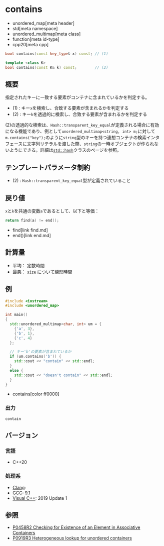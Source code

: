 # contains
* unordered_map[meta header]
* std[meta namespace]
* unordered_multimap[meta class]
* function[meta id-type]
* cpp20[meta cpp]

```cpp
bool contains(const key_type& x) const; // (1)

template <class K>
bool contains(const K& k) const;        // (2)
```

## 概要
指定されたキーに一致する要素がコンテナに含まれているかを判定する。

- (1) : キー`x`を検索し、合致する要素が含まれるかを判定する
- (2) : キー`k`を透過的に検索し、合致する要素が含まれるかを判定する

(2)の透過的な検索は、`Hash::transparent_key_equal`が定義される場合に有効になる機能であり、例として`unordered_multimap<string, int> m;`に対して`m.contains("key");`のように`string`型のキーを持つ連想コンテナの検索インタフェースに文字列リテラルを渡した際、`string`の一時オブジェクトが作られないようにできる。詳細は[`std::hash`](/reference/functional/hash.md)クラスのページを参照。


## テンプレートパラメータ制約
- (2) : `Hash::transparent_key_equal`型が定義されていること


## 戻り値
`x`と`k`を共通の変数`a`であるとして、以下と等価：

```cpp
return find(a) != end();
```
* find[link find.md]
* end()[link end.md]


## 計算量
- 平均： 定数時間
- 最悪： [`size`](size.md) について線形時間


## 例
```cpp example
#include <iostream>
#include <unordered_map>

int main()
{
  std::unordered_multimap<char, int> um = {
    {'a', 3},
    {'b', 1},
    {'c', 4}
  };

  // キー'b'の要素が含まれているか
  if (um.contains('b')) {
    std::cout << "contain" << std::endl;
  }
  else {
    std::cout << "doesn't contain" << std::endl;
  }
}
```
* contains[color ff0000]

### 出力
```
contain
```

## バージョン
### 言語
- C++20

### 処理系
- [Clang](/implementation.md#clang):
- [GCC](/implementation.md#gcc): 9.1
- [Visual C++](/implementation.md#visual_cpp): 2019 Update 1

## 参照
- [P0458R2 Checking for Existence of an Element in Associative Containers](http://www.open-std.org/jtc1/sc22/wg21/docs/papers/2018/p0458r2.html)
- [P0919R3 Heterogeneous lookup for unordered containers](http://www.open-std.org/jtc1/sc22/wg21/docs/papers/2018/p0919r3.html)
